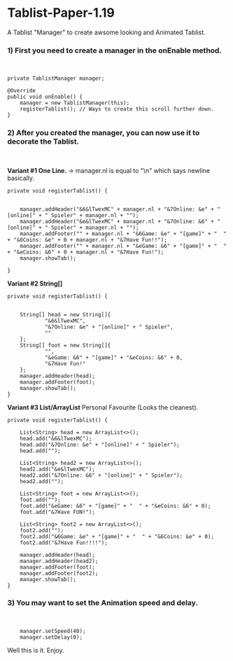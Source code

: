 # Tablist-Paper-1.19
A Tablist "Manager" to create awsome looking and Animated Tablist.


<h3>1) First you need to create a manager in the onEnable method.</h3><br>
    
    private TablistManager manager;

    @Override
    public void onEnable() {
        manager = new TablistManager(this);
        registerTablist(); // Ways to create this scroll further down.
    }


<h3>2) After you created the manager, you can now use it to decorate the Tablist.</h3>
<br>

  <b>Variant #1 One Line. </b>
  -> manager.nl is equal to "\n" which says newline basically.
    
    private void registerTablist() {


        manager.addHeader("&6&lTwexMC" + manager.nl + "&7Online: &e" + "[online]" + " Spieler" + manager.nl + "");
        manager.addHeader("&e&lTwexMC" + manager.nl + "&7Online: &6" + "[online]" + " Spieler" + manager.nl + "");
        manager.addFooter("" + manager.nl + "&6Game: &e" + "[game]" + "  " + "&6Coins: &e" + 0 + manager.nl + "&7Have Fun!!");
        manager.addFooter("" + manager.nl + "&eGame: &6" + "[game]" + "  " + "&eCoins: &6" + 0 + manager.nl + "&7Have Fun!");
        manager.showTab();

    }

    
   <b>Variant #2 String[]</b>
    
    private void registerTablist() {


        String[] head = new String[]{
                "&6&lTwexMC",
                "&7Online: &e" + "[online]" + " Spieler",
                ""
        };
        String[] foot = new String[]{
                "",
                "&eGame: &6" + "[game]" + "&eCoins: &6" + 0,
                "&7Have Fun!"
        };
        manager.addHeader(head);
        manager.addFooter(foot);
        manager.showTab();
    }

    
   <b>Variant #3 List/ArrayList</b>
  Personal Favourite (Looks the cleanest).
    
    private void registerTablist() {

        List<String> head = new ArrayList<>();
        head.add("&6&lTwexMC");
        head.add("&7Online: &e" + "[online]" + " Spieler");
        head.add("");

        List<String> head2 = new ArrayList<>();
        head2.add("&e&lTwexMC");
        head2.add("&7Online: &6" + "[online]" + " Spieler");
        head2.add("");

        List<String> foot = new ArrayList<>();
        foot.add("");
        foot.add("&eGame: &6" + "[game]" + "  " + "&eCoins: &6" + 0);
        foot.add("&7Have FUN!");

        List<String> foot2 = new ArrayList<>();
        foot2.add("");
        foot2.add("&6Game: &e" + "[game]" + "  " + "&6Coins: &e" + 0);
        foot2.add("&7Have Fun!!!!");

        manager.addHeader(head);
        manager.addHeader(head2);
        manager.addFooter(foot);
        manager.addFooter(foot2);
        manager.showTab();
    }
<h3>3) You may want to set the Animation speed and delay.</h3>
<br>
        
        manager.setSpeed(40);
        manager.setDelay(0);
        
Well this is it. Enjoy.
